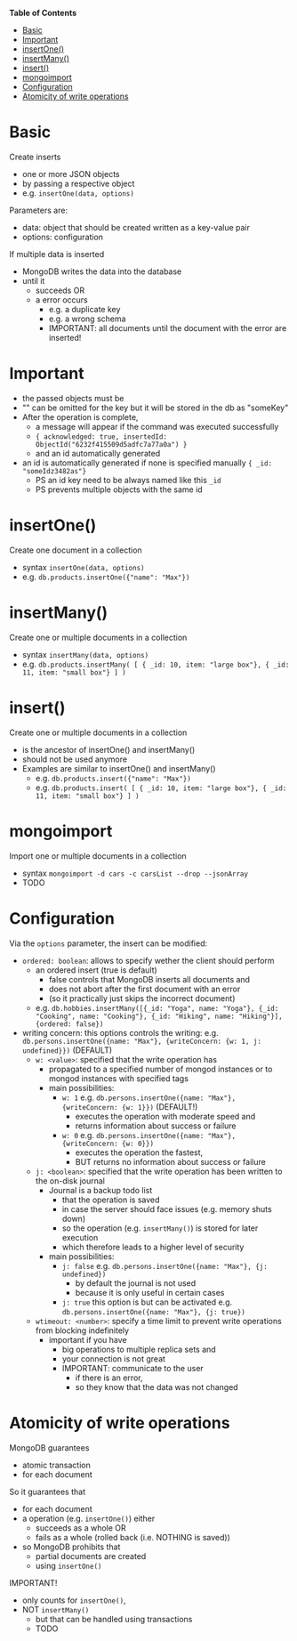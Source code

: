 **Table of Contents**

- [Basic](#basic)
- [Important](#important)
- [insertOne()](#insertone)
- [insertMany()](#insertmany)
- [insert()](#insert)
- [mongoimport](#mongoimport)
- [Configuration](#configuration)
- [Atomicity of write operations](#atomicity-of-write-operations)

# Basic

Create inserts

- one or more JSON objects
- by passing a respective object
- e.g. `insertOne(data, options)`

Parameters are:

- data: object that should be created written as a key-value pair
- options: configuration

If multiple data is inserted

- MongoDB writes the data into the database
- until it
  - succeeds OR
  - a error occurs
    - e.g. a duplicate key
    - e.g. a wrong schema
    - IMPORTANT: all documents until the document with the error are inserted!

# Important

- the passed objects must be
- "" can be omitted for the key but it will be stored in the db as "someKey"
- After the operation is complete,
  - a message will appear if the command was executed successfully
  - `{ acknowledged: true, insertedId: ObjectId("6232f415509d5adfc7a77a0a") }`
  - and an id automatically generated
- an id is automatically generated if none is specified manually `{ _id: "someIdz3482as"}`
  - PS an id key need to be always named like this `_id`
  - PS prevents multiple objects with the same id

# insertOne()

Create one document in a collection

- syntax `insertOne(data, options)`
- e.g. `db.products.insertOne({"name": "Max"})`

# insertMany()

Create one or multiple documents in a collection

- syntax `insertMany(data, options)`
- e.g. `db.products.insertMany( [ { _id: 10, item: "large box"}, { _id: 11, item: "small box"} ] )`

# insert()

Create one or multiple documents in a collection

- is the ancestor of insertOne() and insertMany()
- should not be used anymore
- Examples are similar to insertOne() and insertMany()
  - e.g. `db.products.insert({"name": "Max"})`
  - e.g. `db.products.insert( [ { _id: 10, item: "large box"}, { _id: 11, item: "small box"} ] )`

# mongoimport

Import one or multiple documents in a collection

- syntax `mongoimport -d cars -c carsList --drop --jsonArray`
- TODO

# Configuration

Via the `options` parameter, the insert can be modified:

- `ordered: boolean`: allows to specify wether the client should perform
  - an ordered insert (true is default)
    - false controls that MongoDB inserts all documents and
    - does not abort after the first document with an error
    - (so it practically just skips the incorrect document)
  - e.g. `db.hobbies.insertMany([{_id: "Yoga", name: "Yoga"}, {_id: "Cooking", name: "Cooking"}, {_id: "Hiking", name: "Hiking"}], {ordered: false})`
- writing concern: this options controls the writing: e.g. `db.persons.insertOne({name: "Max"}, {writeConcern: {w: 1, j: undefined}})` (DEFAULT)
  - `w: <value>`: specified that the write operation has
    - propagated to a specified number of mongod instances or to mongod instances with specified tags
    - main possibilities:
      - `w: 1` e.g. `db.persons.insertOne({name: "Max"}, {writeConcern: {w: 1}})` (DEFAULT!)
        - executes the operation with moderate speed and
        - returns information about success or failure
      - `w: 0` e.g. `db.persons.insertOne({name: "Max"}, {writeConcern: {w: 0}})`
        - executes the operation the fastest,
        - BUT returns no information about success or failure
  - `j: <boolean>`: specified that the write operation has been written to the on-disk journal
    - Journal is a backup todo list
      - that the operation is saved
      - in case the server should face issues (e.g. memory shuts down)
      - so the operation (e.g. `insertMany()`) is stored for later execution
      - which therefore leads to a higher level of security
    - main possibilities:
      - `j: false` e.g. `db.persons.insertOne({name: "Max"}, {j: undefined})`
        - by default the journal is not used
        - because it is only useful in certain cases
      - `j: true` this option is but can be activated e.g. `db.persons.insertOne({name: "Max"}, {j: true})`
  - `wtimeout: <number>`: specify a time limit to prevent write operations from blocking indefinitely
    - important if you have
      - big operations to multiple replica sets and
      - your connection is not great
      - IMPORTANT: communicate to the user
        - if there is an error,
        - so they know that the data was not changed

# Atomicity of write operations

MongoDB guarantees

- atomic transaction
- for each document

So it guarantees that

- for each document
- a operation (e.g. `insertOne()`) either
  - succeeds as a whole OR
  - fails as a whole (rolled back (i.e. NOTHING is saved))
- so MongoDB prohibits that
  - partial documents are created
  - using `insertOne()`

IMPORTANT!

- only counts for `insertOne()`,
- NOT `insertMany()`
  - but that can be handled using transactions
  - TODO
